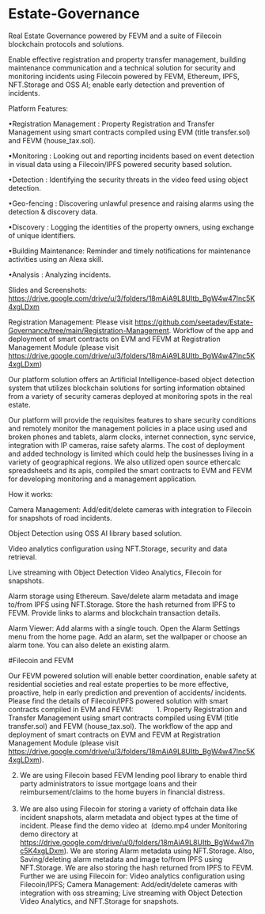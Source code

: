 # Estate-Governance
Real Estate Governance powered by FEVM and a suite of Filecoin blockchain protocols and solutions.

Enable effective registration and property transfer management, building maintenance communication and a technical solution for security and monitoring incidents using Filecoin powered by FEVM, Ethereum, IPFS, NFT.Storage and OSS AI; enable early detection and prevention of incidents.


Platform Features:

•Registration Management : Property Registration and Transfer Management using smart contracts compiled using EVM (title transfer.sol) and FEVM (house_tax.sol).

•Monitoring : Looking out and reporting incidents based on event detection in visual data using a Filecoin/IPFS powered security based solution.

•Detection : Identifying the security threats in the video feed using object detection.

•Geo-fencing : Discovering unlawful presence and raising alarms using the detection & discovery data.

•Discovery : Logging the identities of the property owners, using exchange of unique identifiers.

•Building Maintenance: Reminder and timely notifications for maintenance activities using an Alexa skill. 

•Analysis : Analyzing incidents.

Slides and Screenshots: https://drive.google.com/drive/u/3/folders/18mAiA9L8UItb_BgW4w47lnc5K4xgLDxm


Registration Management: Please visit https://github.com/seetadev/Estate-Governance/tree/main/Registration-Management. Workflow of the app and deployment of smart contracts on EVM and FEVM at Registration Management Module (please visit https://drive.google.com/drive/u/3/folders/18mAiA9L8UItb_BgW4w47lnc5K4xgLDxm)

Our platform solution offers an Artificial Intelligence-based object detection system that utilizes blockchain solutions for sorting information obtained from a variety of security cameras deployed at monitoring spots in the real estate.

Our platform will provide the requisites features to share security conditions and remotely monitor the management policies in a place using used and broken phones and tablets, alarm clocks, internet connection, sync service, integration with IP cameras, raise safety alarms. The cost of deployment and added technology is limited which could help the businesses living in a variety of geographical regions. We also utilized open source ethercalc spreadsheets and its apis, compiled the smart contracts to EVM and FEVM for developing monitoring and a management application.

How it works:

Camera Management: Add/edit/delete cameras with integration to Filecoin for snapshots of road incidents.

Object Detection using OSS AI library based solution.

Video analytics configuration using NFT.Storage, security and data retrieval.

Live streaming with Object Detection Video Analytics, Filecoin for snapshots.

Alarm storage using Ethereum. Save/delete alarm metadata and image to/from IPFS using NFT.Storage. Store the hash returned from IPFS to FEVM. Provide links to alarms and blockchain transaction details.

Alarm Viewer: Add alarms with a single touch. Open the Alarm Settings menu from the home page. Add an alarm, set the wallpaper or choose an alarm tone. You can also delete an existing alarm. 

#Filecoin and FEVM 

Our FEVM powered solution will enable better coordination, enable safety at residential societies and real estate properties to be more effective, proactive, help in early prediction and prevention of accidents/ incidents. Please find the details of Filecoin/IPFS powered solution with smart contracts compiled in EVM and FEVM:          
 1. Property Registration and Transfer Management using smart contracts compiled using EVM (title transfer.sol) and FEVM (house_tax.sol). The workflow of the app and deployment of smart contracts on EVM and FEVM at Registration Management Module (please visit https://drive.google.com/drive/u/3/folders/18mAiA9L8UItb_BgW4w47lnc5K4xgLDxm).     
 
2. We are using Filecoin based FEVM lending pool library to enable third party administrators to issue mortgage loans and their reimbursement/claims to the home buyers in financial distress.                                 
 
3. We are also using Filecoin for storing a variety of offchain data like incident snapshots, alarm metadata and object types at the time of incident. Please find the demo video at  (demo.mp4 under Monitoring demo directory at https://drive.google.com/drive/u/0/folders/18mAiA9L8UItb_BgW4w47lnc5K4xgLDxm). We are storing Alarm metadata using NFT.Storage. Also, Saving/deleting alarm metadata and image to/from IPFS using NFT.Storage. We are also storing the hash returned from IPFS to FEVM. Further we are using Filecoin for: Video analytics configuration using Filecoin/IPFS; Camera Management: Add/edit/delete cameras with integration with oss streaming; Live streaming with Object Detection Video Analytics, and NFT.Storage for snapshots.







